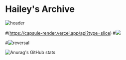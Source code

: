 # Hailey's Archive

![header](https://capsule-render.vercel.app/api?type=rect&text=RECT&fontAlign=30&fontSize=30&desc=Use%20theme&descAlign=60&descAlignY=50&theme=radical)

#(https://capsule-render.vercel.app/api?type=slice)
#<img src="https://capsule-render.vercel.app/api?type=wave&color=auto&height=300&section=header&text=capsule%20render&fontSize=90" />

#![reversal](https://capsule-render.vercel.app/api?#type=rect&text=RECT&fontAlign=30&fontSize=30&desc=Use%20theme&descAlign=60&descAlignY=50&theme=radical)

![Anurag's GitHub stats](https://github-readme-stats.vercel.app/api?username=깃허브아이디&show_icons=true&theme=radical)
